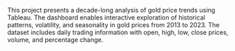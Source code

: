 This project presents a decade-long analysis of gold price trends using Tableau. The dashboard enables interactive exploration of historical patterns, volatility, and seasonality in gold prices from 2013 to 2023. The dataset includes daily trading information with open, high, low, close prices, volume, and percentage change.
